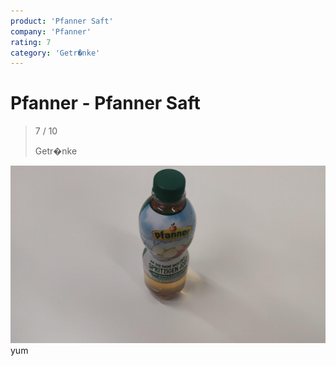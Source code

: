 ```yaml
---
product: 'Pfanner Saft'
company: 'Pfanner'
rating: 7
category: 'Getr�nke'
---
```


# Pfanner - Pfanner Saft

> 7 / 10
>
> Getr�nke

![Pfanner Saft](assets\pfanner-pfanner-saft-9ea69e9a-4149-477e-9d0e-4f859fd1dd89.jpg)
yum
